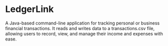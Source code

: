 # LedgerLink
A Java-based command-line application for tracking personal or business financial transactions. It reads and writes data to a transactions.csv file, allowing users to record, view, and manage their income and expenses with ease.
